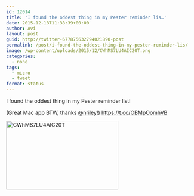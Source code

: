 ```yaml
---
id: 12014
title: 'I found the oddest thing in my Pester reminder lis…'
date: 2015-12-18T11:38:39+00:00
author: Avi
layout: post
guid: http://twitter-677875632794021890-post
permalink: /post/i-found-the-oddest-thing-in-my-pester-reminder-lis/
image: /wp-content/uploads/2015/12/CWhMS7LU4AIC20T.png
categories:
  - none
tags:
  - micro
  - tweet
format: status
---
```

I found the oddest thing in my Pester reminder list!

(Great Mac app BTW, thanks [@nriley](http://twitter.com/nriley)!) https://t.co/OBMpOomhVB

<img width="300" height="184" src="http://aviflax.com/wp-content/uploads/2015/12/CWhMS7LU4AIC20T-300x184.png" class="attachment-medium size-medium" alt="CWhMS7LU4AIC20T" />
